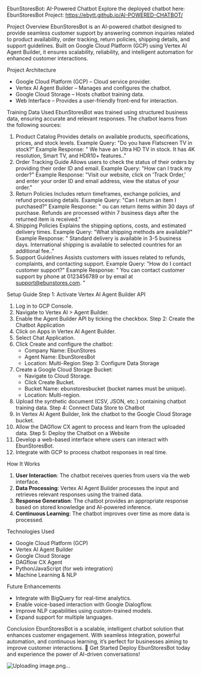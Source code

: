 EbunStoresBot: AI-Powered Chatbot
Explore the deployed chatbot here: 
EbunStoresBot Project: https://ebytt.github.io/AI-POWERED-CHATBOT/

Project Overview
EbunStoresBot is an AI-powered chatbot designed to provide seamless customer support by answering common inquiries related to product availability, order tracking, return policies, shipping details, and support guidelines. Built on Google Cloud Platform (GCP) using Vertex AI Agent Builder, it ensures scalability, reliability, and intelligent automation for enhanced customer interactions.

Project Architecture
- Google Cloud Platform (GCP) – Cloud service provider.
- Vertex AI Agent Builder – Manages and configures the chatbot.
- Google Cloud Storage – Hosts chatbot training data.
- Web Interface – Provides a user-friendly front-end for interaction.

Training Data Used
EbunStoresBot was trained using structured business data, ensuring accurate and relevant responses. The chatbot learns from the following sources:
1. Product Catalog
Provides details on available products, specifications, prices, and stock levels.
Example Query: "Do you have Flatscreen TV  in stock?"
Example Response: " We have an Ultra HD TV in stock. It has 4K resolution, Smart TV, and HDR10+ features.."
2. Order Tracking Guide
Allows users to check the status of their orders by providing their order ID and email.
Example Query: "How can I track my order?"
Example Response: "Visit our website, click on 'Track Order,' and enter your order ID and email address, view the status of your order."
3. Return Policies
Includes return timeframes, exchange policies, and refund processing details.
Example Query: "Can I return an item I purchased?"
Example Response: " ou can return items within 30 days of purchase. Refunds are processed within 7 business days after the returned item is received."
4. Shipping Policies
Explains the shipping options, costs, and estimated delivery times.
Example Query: "What shipping methods are available?"
Example Response: " Standard delivery is available in 3-5 business days. International shipping is available to selected countries for an additional fee.."
5. Support Guidelines
Assists customers with issues related to refunds, complaints, and contacting support.
Example Query: "How do I contact customer support?"
Example Response: " You can contact customer support by phone at 0123456789 or by email at support@ebunstores.com.  "

Setup Guide
Step 1: Activate Vertex AI Agent Builder API
1. Log in to GCP Console.
2. Navigate to Vertex AI > Agent Builder.
3. Enable the Agent Builder API by ticking the checkbox.
Step 2: Create the Chatbot Application
1. Click on Apps in Vertex AI Agent Builder.
2. Select Chat Application.
3. Click Create and configure the chatbot:
   - Company Name: EbunStores
   - Agent Name: EbunStoresBot
   - Location: Multi-Region
Step 3: Configure Data Storage
1. Create a Google Cloud Storage Bucket:
   - Navigate to Cloud Storage.
   - Click Create Bucket.
   - Bucket Name: ebunstoresbucket (bucket names must be unique).
   - Location: Multi-region.
2. Upload the synthetic document (CSV, JSON, etc.) containing chatbot training data.
Step 4: Connect Data Store to Chatbot
1. In Vertex AI Agent Builder, link the chatbot to the Google Cloud Storage bucket.
2. Allow the DAGflow CX agent to process and learn from the uploaded data.
Step 5: Deploy the Chatbot on a Website
1. Develop a web-based interface where users can interact with EbunStoresBot.
2. Integrate with GCP to process chatbot responses in real time.

How It Works
1. **User Interaction**: The chatbot receives queries from users via the web interface.
2. **Data Processing**: Vertex AI Agent Builder processes the input and retrieves relevant responses using the trained data.
3. **Response Generation**: The chatbot provides an appropriate response based on stored knowledge and AI-powered inference.
4. **Continuous Learning**: The chatbot improves over time as more data is processed.

Technologies Used
- Google Cloud Platform (GCP)
- Vertex AI Agent Builder
- Google Cloud Storage
- DAGflow CX Agent
- Python/JavaScript (for web integration)
- Machine Learning & NLP

Future Enhancements
- Integrate with BigQuery for real-time analytics.
- Enable voice-based interaction with Google Dialogflow.
- Improve NLP capabilities using custom-trained models.
- Expand support for multiple languages.

Conclusion
EbunStoresBot is a scalable, intelligent chatbot solution that enhances customer engagement. With seamless integration, powerful automation, and continuous learning, it’s perfect for businesses aiming to improve customer interactions.
🚀 Get Started
Deploy EbunStoresBot today and experience the power of AI-driven conversations!

![Uploading image.png…]()

